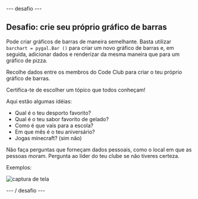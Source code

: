 \--- desafio \---

## Desafio: crie seu próprio gráfico de barras

Pode criar gráficos de barras de maneira semelhante. Basta utilizar `barchart = pygal.Bar ()` para criar um novo gráfico de barras e, em seguida, adicionar dados e renderizar da mesma maneira que para um gráfico de pizza.

Recolhe dados entre os membros do Code Club para criar o teu próprio gráfico de barras.

Certifica-te de escolher um tópico que todos conheçam!

Aqui estão algumas idéias:

+ Qual é o teu desporto favorito?
+ Qual é o teu sabor favorito de gelado?
+ Como é que vais para a escola?
+ Em que mês é o teu aniversário?
+ Jogas minecraft? (sim não)

Não faça perguntas que forneçam dados pessoais, como o local em que as pessoas moram. Pergunta ao líder do teu clube se não tiveres certeza.

Exemplos:

![captura de tela](images/pets-bar-examples.png)

\--- / desafio \---